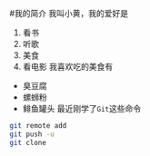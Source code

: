 #我的简介
我叫小黄，我的爱好是
1. 看书
2. 听歌
3. 美食
4. 看电影
我喜欢吃的美食有
* 臭豆腐
* 螺蛳粉
* 鲱鱼罐头
最近刚学了`Git`这些命令
```bash
git remote add
git push -u
git clone
```